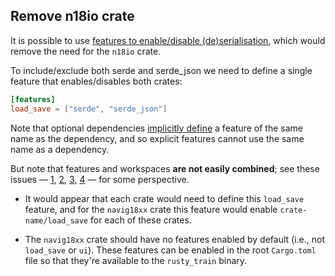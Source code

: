 ## Remove n18io crate

It is possible to use [features to enable/disable (de)serialisation](https://rust-lang.github.io/api-guidelines/interoperability.html#data-structures-implement-serdes-serialize-deserialize-c-serde), which would remove the need for the `n18io` crate.

To include/exclude both serde and serde_json we need to define a single feature that enables/disables both crates:

```toml
[features]
load_save = ["serde", "serde_json"]
```

Note that optional dependencies [implicitly define](https://doc.rust-lang.org/cargo/reference/features.html) a feature of the same name as the dependency, and so explicit features cannot use the same name as a dependency.

But note that features and workspaces **are not easily combined**; see these issues — [1](https://github.com/rust-lang/cargo/issues/4463), [2](https://github.com/rust-lang/cargo/issues/5015), [3](https://github.com/rust-lang/cargo/issues/5251), [4](https://github.com/rust-lang/cargo/issues/9094) — for some perspective.

- It would appear that each crate would need to define this `load_save` feature, and for the `navig18xx` crate this feature would enable `crate-name/load_save` for each of these crates.

- The `navig18xx` crate should have no features enabled by default (i.e., not `load_save` or `ui`).
  These features can be enabled in the root `Cargo.toml` file so that they're available to the `rusty_train` binary.
